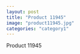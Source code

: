 ```yaml
---
layout: post
title: "Product 11945"
image: "product11945.jpg"
categories: "category1"
---
```

Product 11945
